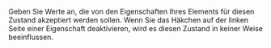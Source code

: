 Geben Sie Werte an, die von den Eigenschaften Ihres Elements für diesen Zustand akzeptiert werden sollen. Wenn Sie das Häkchen auf der linken Seite einer Eigenschaft deaktivieren, wird es diesen Zustand in keiner Weise beeinflussen.
